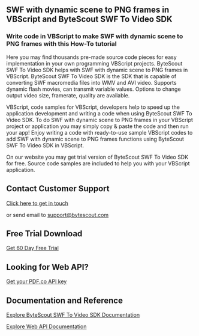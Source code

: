## SWF with dynamic scene to PNG frames in VBScript and ByteScout SWF To Video SDK

### Write code in VBScript to make SWF with dynamic scene to PNG frames with this How-To tutorial

Here you may find thousands pre-made source code pieces for easy implementation in your own programming VBScript projects. ByteScout SWF To Video SDK helps with SWF with dynamic scene to PNG frames in VBScript. ByteScout SWF To Video SDK is the SDK that is capable of converting SWF macromedia files into WMV and AVI video. Supports dynamic flash movies, can transmit variable values. Options to change output video size, framerate, quality are available.

VBScript, code samples for VBScript, developers help to speed up the application development and writing a code when using ByteScout SWF To Video SDK. To do SWF with dynamic scene to PNG frames in your VBScript project or application you may simply copy & paste the code and then run your app! Enjoy writing a code with ready-to-use sample VBScript codes to add SWF with dynamic scene to PNG frames functions using ByteScout SWF To Video SDK in VBScript.

On our website you may get trial version of ByteScout SWF To Video SDK for free. Source code samples are included to help you with your VBScript application.

## Contact Customer Support

[Click here to get in touch](https://bytescout.zendesk.com/hc/en-us/requests/new?subject=ByteScout%20SWF%20To%20Video%20SDK%20Question)

or send email to [support@bytescout.com](mailto:support@bytescout.com?subject=ByteScout%20SWF%20To%20Video%20SDK%20Question) 

## Free Trial Download

[Get 60 Day Free Trial](https://bytescout.com/download/web-installer?utm_source=github-readme)

## Looking for Web API? 

[Get your PDF.co API key](https://pdf.co/documentation/api?utm_source=github-readme)

## Documentation and Reference

[Explore ByteScout SWF To Video SDK Documentation](https://bytescout.com/documentation/index.html?utm_source=github-readme)

[Explore Web API Documentation](https://pdf.co/documentation/api?utm_source=github-readme)